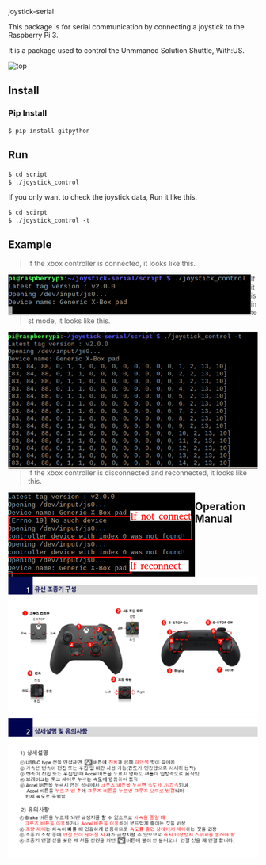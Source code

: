 joystick-serial

This package is for serial communication by connecting a joystick to the Raspberry Pi 3.

It is a package used to control the Unmmaned Solution Shuttle, With:US.

![top](http://www.unmansol.com/images/sub02/top.jpg)

## Install

### Pip Install

~~~
$ pip install gitpython
~~~

## Run

~~~
$ cd script
$ ./joystick_control
~~~

If you only want to check the joystick data, Run it like this.

~~~
$ cd scirpt
$ ./joystick_control -t
~~~

## Example

>  If the xbox controller is connected, it looks like this.

<img src="doc/joystick_execute.png"  align='left' alt="image-jostick-execute"/>



>  If it is in test mode, it looks like this.

<img src="doc/joystick_test.png" align="left" alt="image-joystick_test"/>



> If the xbox controller is disconnected and reconnected, it looks like this.

<img src="doc/not_connected_joystick.png" align='left' alt="image-not_connected_joystick"  />



## Operation Manual

<img src="doc/operation_manual1.png" alt="image-20210511135124181" style="zoom:60%;" />



<img src="doc/operation_manual2.png" alt="image-operation_manual2" style="zoom:60%;" />